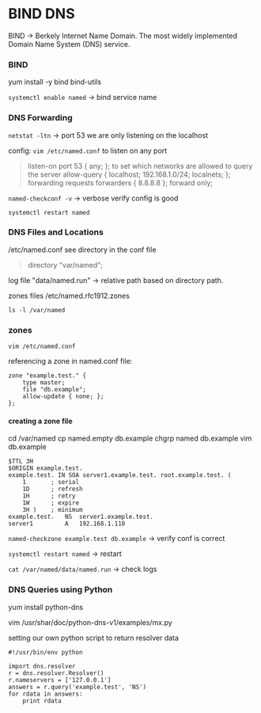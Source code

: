 # BIND DNS

BIND -> Berkely Internet Name Domain. The most widely implemented Domain Name System (DNS) service.

### BIND
yum install -y bind bind-utils

`systemctl enable named` -> bind service name

### DNS Forwarding
`netstat -ltn` -> port 53 we are only listening on the localhost

config: `vim /etc/named.conf`
to listen on any port
>listen-on port 53 { any; };
to set which networks are allowed to query the server
>allow-query { localhost; 192.168.1.0/24; localnets; };
forwarding requests
>forwarders { 8.8.8.8 };
>forward only;

`named-checkconf -v` -> verbose verify config is good

`systemctl restart named`

### DNS Files and Locations
/etc/named.conf 
see directory in the conf file
>directory "var/named";

log file "data/named.run" -> relative path based on directory path. 

zones files
/etc/named.rfc1912.zones

`ls -l /var/named`

### zones
`vim /etc/named.conf`

referencing a zone in named.conf file:
```
zone "example.test." {
    type master;
    file "db.example";
    allow-update { none; };
};
```

#### creating a zone file
cd /var/named
cp named.empty db.example
chgrp named db.example
vim db.example

```
$TTL 3H
$ORIGIN example.test.
example.test. IN SOA server1.example.test. root.example.test. (
    1       ; serial
    1D      ; refresh
    1H      ; retry
    1W      ; expire
    3H )    ; minimum
example.test.   NS  server1.example.test.
server1         A   192.168.1.110
```

`named-checkzone example.test db.example` -> verify conf is correct

`systemctl restart named` -> restart

`cat /var/named/data/named.run` -> check logs

### DNS Queries using Python
yum install python-dns

vim /usr/shar/doc/python-dns-v1/examples/mx.py

setting our own python script to return resolver data
```
#!/usr/bin/env python 

import dns.resolver
r = dns.resolver.Resolver()
r.nameservers = ['127.0.0.1']
answers = r.query('example.test', 'NS')
for rdata in answers:
    print rdata
```
